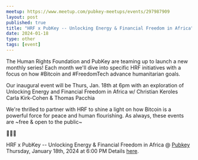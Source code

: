 ```yaml
---
meetup: https://www.meetup.com/pubkey-meetups/events/297987909
layout: post
published: true
title: "HRF x PubKey -- Unlocking Energy & Financial Freedom in Africa"
date: 2024-01-18
type: other
tags: [event]
---
```

The Human Rights Foundation and PubKey are teaming up to launch a new monthly series! Each month we'll dive into specific HRF initiatives with a focus on how #Bitcoin and #FreedomTech advance humanitarian goals.

Our inaugural event will be Thurs, Jan. 18th at 6pm with an exploration of Unlocking Energy and Financial Freedom in Africa w/ Christian Keroles Carla Kirk-Cohen & Thomas Pacchia

We're thrilled to partner with HRF to shine a light on how Bitcoin is a powerful force for peace and human flourishing. As always, these events are ~free & open to the public~

🧡🍻🙏

HRF x PubKey -- Unlocking Energy & Financial Freedom in Africa @ <a href="https://www.google.com/maps/search/?api=1&query=40.73222%2C%20-74.00002" target="_blank">Pubkey</a> Thursday, January 18th, 2024 at 6:00 PM Details <a href="https://www.meetup.com/pubkey-meetups/events/297987909" target="_blank">here</a>.

